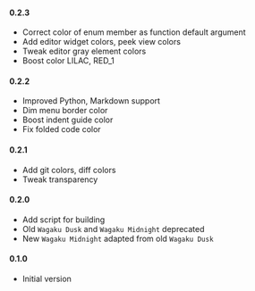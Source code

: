 #### 0.2.3

- Correct color of enum member as function default argument
- Add editor widget colors, peek view colors
- Tweak editor gray element colors
- Boost color LILAC, RED_1

#### 0.2.2

- Improved Python, Markdown support
- Dim menu border color
- Boost indent guide color
- Fix folded code color

#### 0.2.1

- Add git colors, diff colors
- Tweak transparency

#### 0.2.0

- Add script for building
- Old `Wagaku Dusk` and `Wagaku Midnight` deprecated
- New `Wagaku Midnight` adapted from old `Wagaku Dusk`

#### 0.1.0

- Initial version